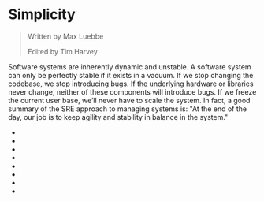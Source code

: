 # **Simplicity**

> Written by Max Luebbe
>
> Edited by Tim Harvey

Software systems are inherently dynamic and unstable. A software system can only be perfectly stable if it exists in a vacuum. If we stop changing the codebase, we stop introducing bugs. If the underlying hardware or libraries never change, neither of these components will introduce bugs. If we freeze the current user base, we’ll never have to scale the system. In fact, a good summary of the SRE approach to managing systems is: "At the end of the day, our job is to keep agility and stability in balance in the system."

- [](system_stability_versus_agility.md)
- [](the_virtue_of_boring.md)
- [](i_wont_give_up_my_code.md)
- [](the_negative_lines_of_code_metric.md)
- [](minimal_apis.md)
- [](modularity.md)
- [](release_simplicity.md)
- [](a_simple_conclusion.md)
